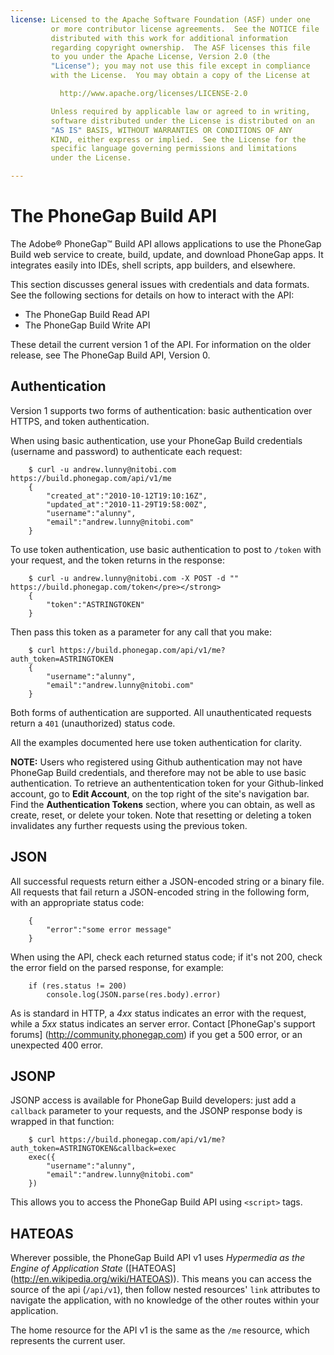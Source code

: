 ```yaml
---
license: Licensed to the Apache Software Foundation (ASF) under one
         or more contributor license agreements.  See the NOTICE file
         distributed with this work for additional information
         regarding copyright ownership.  The ASF licenses this file
         to you under the Apache License, Version 2.0 (the
         "License"); you may not use this file except in compliance
         with the License.  You may obtain a copy of the License at

           http://www.apache.org/licenses/LICENSE-2.0

         Unless required by applicable law or agreed to in writing,
         software distributed under the License is distributed on an
         "AS IS" BASIS, WITHOUT WARRANTIES OR CONDITIONS OF ANY
         KIND, either express or implied.  See the License for the
         specific language governing permissions and limitations
         under the License.

---
```


# The PhoneGap Build API

The Adobe&reg; PhoneGap&trade; Build API allows applications to use
the PhoneGap Build web service to create, build, update, and download
PhoneGap apps. It integrates easily into IDEs, shell scripts, app
builders, and elsewhere.

This section discusses general issues with credentials and data
formats. See the following sections for details on how to interact
with the API:

* The PhoneGap Build Read API
* The PhoneGap Build Write API

These detail the current version 1 of the API. For information on the
older release, see The PhoneGap Build API, Version 0.

## Authentication

Version 1 supports two forms of authentication: basic authentication
over HTTPS, and token authentication.

When using basic authentication, use your PhoneGap Build credentials
(username and password) to authenticate each request:

        $ curl -u andrew.lunny@nitobi.com https://build.phonegap.com/api/v1/me
        {
            "created_at":"2010-10-12T19:10:16Z",
            "updated_at":"2010-11-29T19:58:00Z",
            "username":"alunny",
            "email":"andrew.lunny@nitobi.com"
        }

To use token authentication, use basic authentication to post to
`/token` with your request, and the token returns in the response:

        $ curl -u andrew.lunny@nitobi.com -X POST -d "" https://build.phonegap.com/token</pre></strong>
        {
            "token":"ASTRINGTOKEN"
        }

Then pass this token as a parameter for any call that you make:

        $ curl https://build.phonegap.com/api/v1/me?auth_token=ASTRINGTOKEN
        {
            "username":"alunny",
            "email":"andrew.lunny@nitobi.com"
        }

Both forms of authentication are supported. All unauthenticated
requests return a `401` (unauthorized) status code.

All the examples documented here use token authentication for clarity.

__NOTE:__ Users who registered using Github authentication may not
have PhoneGap Build credentials, and therefore may not be able to use
basic authentication. To retrieve an authententication token for your
Github-linked account, go to __Edit Account__, on the top right of the
site's navigation bar. Find the __Authentication Tokens__ section,
where you can obtain, as well as create, reset, or delete your token.
Note that resetting or deleting a token invalidates any further
requests using the previous token.

## JSON

All successful requests return either a JSON-encoded string or a
binary file. All requests that fail return a JSON-encoded string in
the following form, with an appropriate status code:

        {
            "error":"some error message"
        }

When using the API, check each returned status code; if it's not 200,
check the error field on the parsed response, for example:

        if (res.status != 200)
            console.log(JSON.parse(res.body).error)

As is standard in HTTP, a _4xx_ status indicates an error with the
request, while a _5xx_ status indicates an server error. Contact
[PhoneGap's support forums] (http://community.phonegap.com) if you get
a 500 error, or an unexpected 400 error.

## JSONP

JSONP access is available for PhoneGap Build developers: just add a
`callback` parameter to your requests, and the JSONP response body is
wrapped in that function:

        $ curl https://build.phonegap.com/api/v1/me?auth_token=ASTRINGTOKEN&callback=exec
        exec({
            "username":"alunny",
            "email":"andrew.lunny@nitobi.com"
        })

This allows you to access the PhoneGap Build API using `<script>`
tags.

## HATEOAS

Wherever possible, the PhoneGap Build API v1 uses _Hypermedia as the
Engine of Application State_ ([HATEOAS]
(http://en.wikipedia.org/wiki/HATEOAS)).  This means you can access
the source of the api (`/api/v1`), then follow nested resources'
`link` attributes to navigate the application, with no knowledge of
the other routes within your application.

The home resource for the API v1 is the same as the `/me` resource,
which represents the current user.
